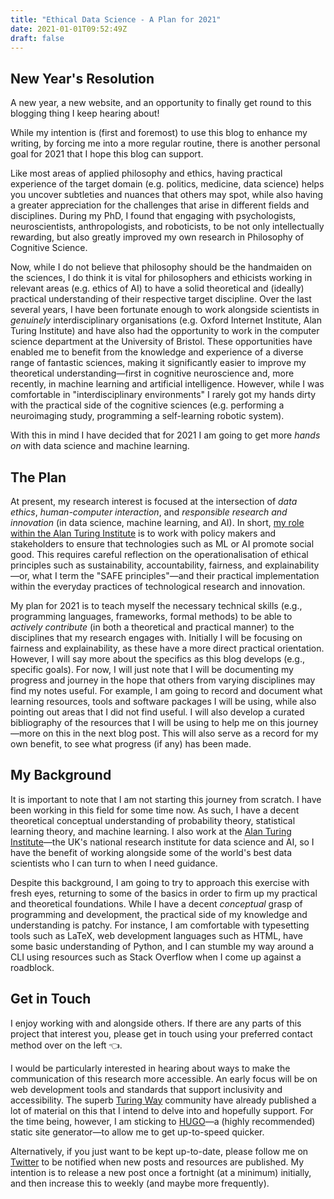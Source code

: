 ```yaml
---
title: "Ethical Data Science - A Plan for 2021"
date: 2021-01-01T09:52:49Z
draft: false
---
```


## New Year's Resolution

A new year, a new website, and an opportunity to finally get round to this blogging thing I keep hearing about!

While my intention is (first and foremost) to use this blog to enhance my writing, by forcing me into a more regular routine, there is another personal goal for 2021 that I hope this blog can support.

Like most areas of applied philosophy and ethics, having practical experience of the target domain (e.g. politics, medicine, data science) helps you uncover subtleties and nuances that others may spot, while also having a greater appreciation for the challenges that arise in different fields and disciplines. During my PhD, I found that engaging with psychologists, neuroscientists, anthropologists, and roboticists, to be not only intellectually rewarding, but also greatly improved my own research in Philosophy of Cognitive Science.

Now, while I do not believe that philosophy should be the handmaiden on the sciences, I do think it is vital for philosophers and ethicists working in relevant areas (e.g. ethics of AI) to have a solid theoretical and (ideally) practical understanding of their respective target discipline. Over the last several years, I have been fortunate enough to work alongside scientists in _genuinely_ interdisciplinary organisations (e.g. Oxford Internet Institute, Alan Turing Institute) and have also had the opportunity to work in the computer science department at the University of Bristol. These opportunities have enabled me to benefit from the knowledge and experience of a diverse range of fantastic sciences, making it significantly easier to improve my theoretical understanding—first in cognitive neuroscience and, more recently, in machine learning and artificial intelligence. However, while I was comfortable in "interdisciplinary environments" I rarely got my hands dirty with the practical side of the cognitive sciences (e.g. performing a neuroimaging study, programming a self-learning robotic system).

With this in mind I have decided that for 2021 I am going to get more _hands on_ with data science and machine learning.

## The Plan

At present, my research interest is focused at the intersection of *data ethics*, *human-computer interaction*, and *responsible research and innovation* (in data science, machine learning, and AI). In short, [my role within the Alan Turing Institute](https://www.turing.ac.uk/people/researchers/christopher-burr) is to work with policy makers and stakeholders to ensure that technologies such as ML or AI promote social good. This requires careful reflection on the operationalisation of ethical principles such as sustainability, accountability, fairness, and explainability—or, what I term the "SAFE principles"—and their practical implementation within the everyday practices of technological research and innovation.

My plan for 2021 is to teach myself the necessary technical skills (e.g., programming languages, frameworks, formal methods) to be able to _actively contribute_ (in both a theoretical and practical manner) to the disciplines that my research engages with. Initially I will be focusing on fairness and explainability, as these have a more direct practical orientation. However, I will say more about the specifics as this blog develops (e.g., specific goals). For now, I will just note that I will be documenting my progress and journey in the hope that others from varying disciplines may find my notes useful. For example, I am going to record and document what learning resources, tools and software packages I will be using, while also pointing out areas that I did not find useful. I will also develop a curated bibliography of the resources that I will be using to help me on this journey—more on this in the next blog post. This will also serve as a record for my own benefit, to see what progress (if any) has been made.

## My Background

It is important to note that I am not starting this journey from scratch. I have been working in this field for some time now. As such, I have a decent theoretical conceptual understanding of probability theory, statistical learning theory, and machine learning. I also work at the [Alan Turing Institute](https://www.turing.ac.uk)—the UK's national research institute for data science and AI, so I have the benefit of working alongside some of the world's best data scientists who I can turn to when I need guidance.

Despite this background, I am going to try to approach this exercise with fresh eyes, returning to some of the basics in order to firm up my practical and theoretical foundations. While I have a decent *conceptual* grasp of programming and development, the practical side of my knowledge and understanding is patchy. For instance, I am comfortable with typesetting tools such as LaTeX, web development languages such as HTML, have some basic understanding of Python, and I can stumble my way around a CLI using resources such as Stack Overflow when I come up against a roadblock.

## Get in Touch

I enjoy working with and alongside others. If there are any parts of this project that interest you, please get in touch using your preferred contact method over on the left :point_left:.

I would be particularly interested in hearing about ways to make the communication of this research more accessible. An early focus will be on web development tools and standards that support inclusivity and accessibility. The superb [Turing Way](https://the-turing-way.netlify.app/welcome) community have already published a lot of material on this that I intend to delve into and hopefully support. For the time being, however, I am sticking to [HUGO](https://gohugo.io)—a (highly recommended) static site generator—to allow me to get up-to-speed quicker.

Alternatively, if you just want to be kept up-to-date, please follow me on [Twitter](https://twitter.com/chrisdburr) to be notified when new posts and resources are published. My intention is to release a new post once a fortnight (at a minimum) initially, and then increase this to weekly (and maybe more frequently).
